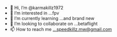 - 👋 Hi, I’m @karmakillz1972
- 👀 I’m interested in ...fpv
- 🌱 I’m currently learning ...and brand new
- 💞️ I’m looking to collaborate on ...betaflight
- 📫 How to reach me ...speedkillz.mw@gmail.com

<!---
karmakillz1972/karmakillz1972 is a ✨ special ✨ repository because its `README.md` (this file) appears on your GitHub profile.
You can click the Preview link to take a look at your changes.
--->
